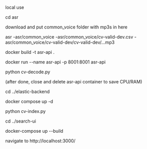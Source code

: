 local use

cd asr

download and put common_voice folder with mp3s in here

asr 
-asr/common_voice
-asr/common_voice/cv-valid-dev.csv
-asr/common_voice/cv-valid-dev/cv-valid-dev/...mp3


docker build -t asr-api .

docker run --name asr-api -p 8001:8001 asr-api

python cv-decode.py

(after done, close and delete asr-api container to save CPU/RAM)

cd ../elastic-backend

docker compose up -d 

<!-- docker cp elastic-backend-es01-1:/usr/share/elasticsearch/config/certs/ca/ca.crt ./ca.crt -->

python cv-index.py

cd ../search-ui

docker-compose up --build

navigate to http://localhost:3000/

